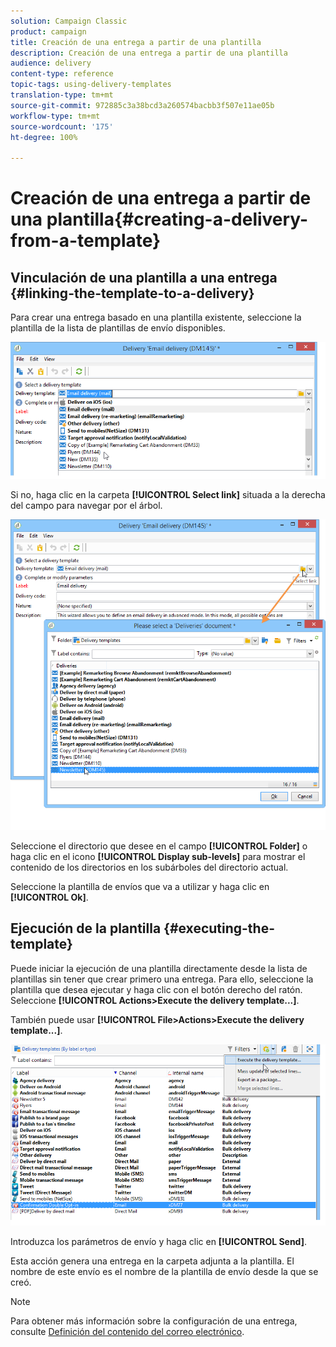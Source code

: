 ```yaml
---
solution: Campaign Classic
product: campaign
title: Creación de una entrega a partir de una plantilla
description: Creación de una entrega a partir de una plantilla
audience: delivery
content-type: reference
topic-tags: using-delivery-templates
translation-type: tm+mt
source-git-commit: 972885c3a38bcd3a260574bacbb3f507e11ae05b
workflow-type: tm+mt
source-wordcount: '175'
ht-degree: 100%

---
```



# Creación de una entrega a partir de una plantilla{#creating-a-delivery-from-a-template}

## Vinculación de una plantilla a una entrega {#linking-the-template-to-a-delivery}

Para crear una entrega basado en una plantilla existente, seleccione la plantilla de la lista de plantillas de envío disponibles.

![](assets/s_ncs_user_wizard_select_template.png)

Si no, haga clic en la carpeta **[!UICONTROL Select link]** situada a la derecha del campo para navegar por el árbol.

![](assets/s_ncs_user_wizard_choose_link.png)

Seleccione el directorio que desee en el campo **[!UICONTROL Folder]** o haga clic en el icono **[!UICONTROL Display sub-levels]** para mostrar el contenido de los directorios en los subárboles del directorio actual.

Seleccione la plantilla de envíos que va a utilizar y haga clic en **[!UICONTROL Ok]**.

## Ejecución de la plantilla {#executing-the-template}

Puede iniciar la ejecución de una plantilla directamente desde la lista de plantillas sin tener que crear primero una entrega. Para ello, seleccione la plantilla que desea ejecutar y haga clic con el botón derecho del ratón. Seleccione **[!UICONTROL Actions>Execute the delivery template...]**.

También puede usar **[!UICONTROL File>Actions>Execute the delivery template...]**.

![](assets/s_ncs_user_template_execute_menu.png)

Introduzca los parámetros de envío y haga clic en **[!UICONTROL Send]**.

Esta acción genera una entrega en la carpeta adjunta a la plantilla. El nombre de este envío es el nombre de la plantilla de envío desde la que se creó.

>[!NOTE]
>
>Para obtener más información sobre la configuración de una entrega, consulte [Definición del contenido del correo electrónico](../../delivery/using/defining-the-email-content.md).
